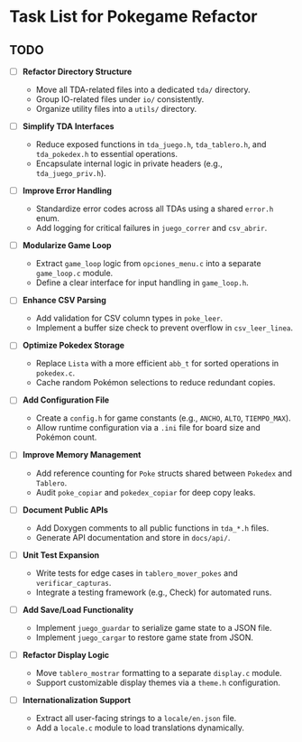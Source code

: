 # Task List for Pokegame Refactor

## TODO
- [ ] **Refactor Directory Structure**
  - Move all TDA-related files into a dedicated `tda/` directory.
  - Group IO-related files under `io/` consistently.
  - Organize utility files into a `utils/` directory.

- [ ] **Simplify TDA Interfaces**
  - Reduce exposed functions in `tda_juego.h`, `tda_tablero.h`, and `tda_pokedex.h` to essential operations.
  - Encapsulate internal logic in private headers (e.g., `tda_juego_priv.h`).

- [ ] **Improve Error Handling**
  - Standardize error codes across all TDAs using a shared `error.h` enum.
  - Add logging for critical failures in `juego_correr` and `csv_abrir`.

- [ ] **Modularize Game Loop**
  - Extract `game_loop` logic from `opciones_menu.c` into a separate `game_loop.c` module.
  - Define a clear interface for input handling in `game_loop.h`.

- [ ] **Enhance CSV Parsing**
  - Add validation for CSV column types in `poke_leer`.
  - Implement a buffer size check to prevent overflow in `csv_leer_linea`.

- [ ] **Optimize Pokedex Storage**
  - Replace `Lista` with a more efficient `abb_t` for sorted operations in `pokedex.c`.
  - Cache random Pokémon selections to reduce redundant copies.

- [ ] **Add Configuration File**
  - Create a `config.h` for game constants (e.g., `ANCHO`, `ALTO`, `TIEMPO_MAX`).
  - Allow runtime configuration via a `.ini` file for board size and Pokémon count.

- [ ] **Improve Memory Management**
  - Add reference counting for `Poke` structs shared between `Pokedex` and `Tablero`.
  - Audit `poke_copiar` and `pokedex_copiar` for deep copy leaks.

- [ ] **Document Public APIs**
  - Add Doxygen comments to all public functions in `tda_*.h` files.
  - Generate API documentation and store in `docs/api/`.

- [ ] **Unit Test Expansion**
  - Write tests for edge cases in `tablero_mover_pokes` and `verificar_capturas`.
  - Integrate a testing framework (e.g., Check) for automated runs.

- [ ] **Add Save/Load Functionality**
  - Implement `juego_guardar` to serialize game state to a JSON file.
  - Implement `juego_cargar` to restore game state from JSON.

- [ ] **Refactor Display Logic**
  - Move `tablero_mostrar` formatting to a separate `display.c` module.
  - Support customizable display themes via a `theme.h` configuration.

- [ ] **Internationalization Support**
  - Extract all user-facing strings to a `locale/en.json` file.
  - Add a `locale.c` module to load translations dynamically.
